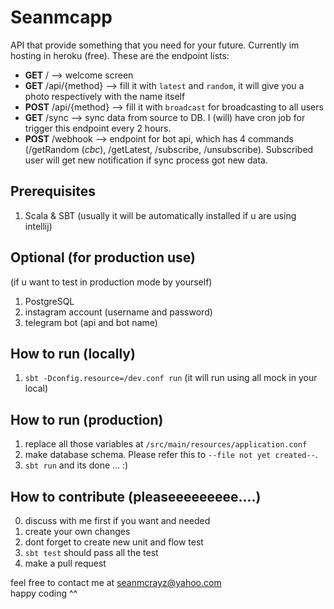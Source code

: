# Seanmcapp
API that provide something that you need for your future. Currently im hosting in heroku (free). 
These are the endpoint lists:
- **GET** / --> welcome screen
- **GET** /api/{method} --> fill it with `latest` and `random`, it will give you a photo respectively with the name itself
- **POST** /api/{method} --> fill it with `broadcast` for broadcasting to all users
- **GET** /sync --> sync data from source to DB. I (will) have cron job for trigger this endpoint every 2 hours.
- **POST** /webhook --> endpoint for bot api, which has 4 commands (/getRandom (*cbc*), /getLatest, /subscribe, 
/unsubscribe). Subscribed user will get new notification if sync process got new data.


## Prerequisites
1. Scala & SBT (usually it will be automatically installed if u are using intellij)

## Optional (for production use)
(if u want to test in production mode by yourself)
1. PostgreSQL 
2. instagram account (username and password)
3. telegram bot (api and bot name)

## How to run (locally)
1. `sbt -Dconfig.resource=/dev.conf run` (it will run using all mock in your local)

## How to run (production)
1. replace all those variables at `/src/main/resources/application.conf`
2. make database schema. Please refer this to `--file not yet created--`. 
3. `sbt run` and its done ... :)

## How to contribute (pleaseeeeeeeee....)
0. discuss with me first if you want and needed
1. create your own changes
2. dont forget to create new unit and flow test
3. `sbt test` should pass all the test
4. make a pull request

feel free to contact me at seanmcrayz@yahoo.com  
happy coding ^^